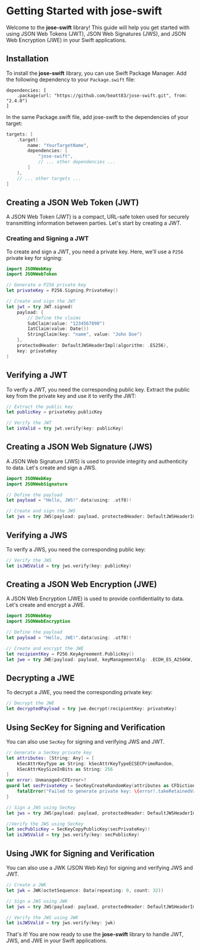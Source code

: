 # Getting Started with jose-swift

Welcome to the **jose-swift** library! This guide will help you get started with using JSON Web Tokens (JWT), JSON Web Signatures (JWS), and JSON Web Encryption (JWE) in your Swift applications.

## Installation

To install the **jose-swift** library, you can use Swift Package Manager. Add the following dependency to your `Package.swift` file:

```
dependencies: [
    .package(url: "https://github.com/beatt83/jose-swift.git", from: "2.4.0")
]
```

In the same Package.swift file, add jose-swift to the dependencies of your target:

```swift
targets: [
    .target(
        name: "YourTargetName",
        dependencies: [
            "jose-swift",
            // ... other dependencies ...
        ]
    ),
    // ... other targets ...
]
```

## Creating a JSON Web Token (JWT)

A JSON Web Token (JWT) is a compact, URL-safe token used for securely transmitting information between parties. Let's start by creating a JWT.

### Creating and Signing a JWT

To create and sign a JWT, you need a private key. Here, we'll use a `P256` private key for signing:

```swift
import JSONWebKey
import JSONWebToken

// Generate a P256 private key
let privateKey = P256.Signing.PrivateKey()

// Create and sign the JWT
let jwt = try JWT.signed(
    payload: {
        // Define the claims
        SubClaim(value: "1234567890")
        IatClaim(value: Date())
        StringClaim(key: "name", value: "John Doe")
    },
    protectedHeader: DefaultJWSHeaderImpl(algorithm: .ES256),
    key: privateKey
)
```

## Verifying a JWT

To verify a JWT, you need the corresponding public key. Extract the public key from the private key and use it to verify the JWT:

```swift
// Extract the public key
let publicKey = privateKey.publicKey

// Verify the JWT
let isValid = try jwt.verify(key: publicKey)
```

## Creating a JSON Web Signature (JWS)

A JSON Web Signature (JWS) is used to provide integrity and authenticity to data. Let's create and sign a JWS.

```swift
import JSONWebKey
import JSONWebSignature

// Define the payload
let payload = "Hello, JWS!".data(using: .utf8)!

// Create and sign the JWS
let jws = try JWS(payload: payload, protectedHeader: DefaultJWSHeaderImpl(algorithm: .ES256), key: privateKey)
```

## Verifying a JWS

To verify a JWS, you need the corresponding public key:

```swift
// Verify the JWS
let isJWSValid = try jws.verify(key: publicKey)
```

## Creating a JSON Web Encryption (JWE)

A JSON Web Encryption (JWE) is used to provide confidentiality to data. Let's create and encrypt a JWE.

```swift
import JSONWebKey
import JSONWebEncryption

// Define the payload
let payload = "Hello, JWE!".data(using: .utf8)!

// Create and encrypt the JWE
let recipientKey = P256.KeyAgreement.PublicKey()
let jwe = try JWE(payload: payload, keyManagementAlg: .ECDH_ES_A256KW, encryptionAlgorithm: .A256GCM, recipientKey: recipientKey)
```

## Decrypting a JWE

To decrypt a JWE, you need the corresponding private key:

```swift
// Decrypt the JWE
let decryptedPayload = try jwe.decrypt(recipientKey: privateKey)
```

## Using SecKey for Signing and Verification

You can also use `SecKey` for signing and verifying JWS and JWT.

```swift
// Generate a SecKey private key
let attributes: [String: Any] = [
    kSecAttrKeyType as String: kSecAttrKeyTypeECSECPrimeRandom,
    kSecAttrKeySizeInBits as String: 256
]
var error: Unmanaged<CFError>?
guard let secPrivateKey = SecKeyCreateRandomKey(attributes as CFDictionary, &error) else {
    fatalError("Failed to generate private key: \(error!.takeRetainedValue())")
}

// Sign a JWS using SecKey
let jws = try JWS(payload: payload, protectedHeader: DefaultJWSHeaderImpl(algorithm: .ES256), key: secPrivateKey)

//Verify the JWS using SecKey
let secPublicKey = SecKeyCopyPublicKey(secPrivateKey)!
let isJWSValid = try jws.verify(key: secPublicKey)
```

## Using JWK for Signing and Verification

You can also use a JWK (JSON Web Key) for signing and verifying JWS and JWT.

```swift
// Create a JWK
let jwk = JWK(octetSequence: Data(repeating: 0, count: 32))

// Sign a JWS using JWK
let jws = try JWS(payload: payload, protectedHeader: DefaultJWSHeaderImpl(algorithm: .HS256), key: jwk)

// Verify the JWS using JWK
let isJWSValid = try jws.verify(key: jwk)
```

That's it! You are now ready to use the **jose-swift** library to handle JWT, JWS, and JWE in your Swift applications.
